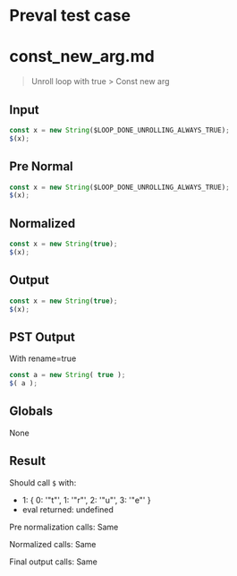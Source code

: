 # Preval test case

# const_new_arg.md

> Unroll loop with true > Const new arg
>
>

## Input

`````js filename=intro
const x = new String($LOOP_DONE_UNROLLING_ALWAYS_TRUE);
$(x);
`````

## Pre Normal


`````js filename=intro
const x = new String($LOOP_DONE_UNROLLING_ALWAYS_TRUE);
$(x);
`````

## Normalized


`````js filename=intro
const x = new String(true);
$(x);
`````

## Output


`````js filename=intro
const x = new String(true);
$(x);
`````

## PST Output

With rename=true

`````js filename=intro
const a = new String( true );
$( a );
`````

## Globals

None

## Result

Should call `$` with:
 - 1: { 0: '"t"', 1: '"r"', 2: '"u"', 3: '"e"' }
 - eval returned: undefined

Pre normalization calls: Same

Normalized calls: Same

Final output calls: Same
